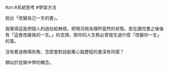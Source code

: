 #zn #系統思考 #學習方法

挑出「改變自己一生的書」。

我覺得這是把個人的過往給無視，把現況視為理所當然的狀態。若在讀完書之後後有「這會改變我的一生。」的念頭，那你的人生勢必曾發生過什麼「改變你一生」的事。

沒有嘗過商場失敗，怎麼會對談創業心路歷程的書深有同感？


類似於從做中學的概念。


